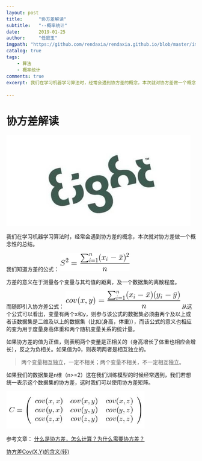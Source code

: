 ```yaml
---
layout: post
title:      "协方差解读"
subtitle:   "--概率统计"
date:       2019-01-25
author:     "任庭玉"
imgpath: "https://github.com/rendaxia/rendaxia.github.io/blob/master/images/article/01.jpg?raw=true"
catalog: true
tags:
    - 算法
    - 概率统计
comments: true
excerpt: 我们在学习机器学习算法时，经常会遇到协方差的概念，本次就对协方差做一个概念性的总结...

---
```


# 协方差解读
![logo][1]

我们在学习机器学习算法时，经常会遇到协方差的概念，本次就对协方差做一个概念性的总结。

我们知道方差的公式：
![01][2]

方差的意义在于测量各个变量与其均值的距离，及一个数据集的离散程度。

而随即引入协方差公式：
![02][3]
从这个公式可以看出，变量有两个x和y，则参与该公式的数据集必须由两个及以上或者该数据集是二维及以上的数据集（比如(身高，体重)），而该公式的意义也相应的变为用于度量身高体重和两个随机变量关系的统计量。

如果协方差的值为正值，则表明两个变量是正相关的（身高增长了体重也相应会增长），反之为负相关。如果值为0，则表明两者是相互独立的。

> 两个变量相互独立，一定不相关；两个变量不相关，不一定相互独立。

如果我们的数据集是n维（n>=2）这在我们训练模型的时候经常遇到，我们若想统一表示这个数据集的协方差，这时我们可以使用协方差矩阵。

![协方差矩阵][4]

参考文章：
[什么是协方差，怎么计算？为什么需要协方差？][5]

[协方差Cov(X,Y)的含义(转)][6]


[1]: https://github.com/rendaxia/rendaxia.github.io/blob/master/images/article/01.jpg?raw=true
[2]: https://github.com/rendaxia/rendaxia.github.io/blob/master/images/formula/05.gif?raw=true
[3]: https://github.com/rendaxia/rendaxia.github.io/blob/master/images/formula/xiefangcha.gif?raw=true
[4]: https://github.com/rendaxia/rendaxia.github.io/blob/master/images/formula/01.jpg?raw=true
[5]: https://blog.csdn.net/xiao_lxl/article/details/72730000
[6]: https://blog.csdn.net/yinshuli2008/article/details/80607892

